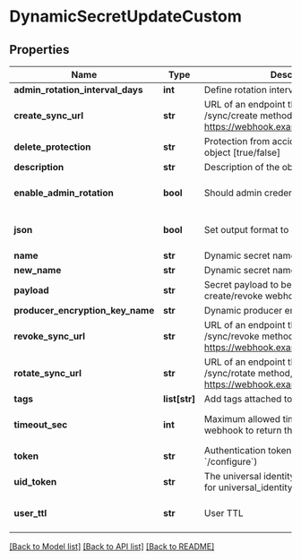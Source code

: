 # DynamicSecretUpdateCustom

## Properties
Name | Type | Description | Notes
------------ | ------------- | ------------- | -------------
**admin_rotation_interval_days** | **int** | Define rotation interval in days | [optional] 
**create_sync_url** | **str** | URL of an endpoint that implements /sync/create method, for example https://webhook.example.com/sync/create | 
**delete_protection** | **str** | Protection from accidental deletion of this object [true/false] | [optional] 
**description** | **str** | Description of the object | [optional] 
**enable_admin_rotation** | **bool** | Should admin credentials be rotated | [optional] [default to False]
**json** | **bool** | Set output format to JSON | [optional] [default to False]
**name** | **str** | Dynamic secret name | 
**new_name** | **str** | Dynamic secret name | [optional] 
**payload** | **str** | Secret payload to be sent with each create/revoke webhook request | [optional] 
**producer_encryption_key_name** | **str** | Dynamic producer encryption key | [optional] 
**revoke_sync_url** | **str** | URL of an endpoint that implements /sync/revoke method, for example https://webhook.example.com/sync/revoke | 
**rotate_sync_url** | **str** | URL of an endpoint that implements /sync/rotate method, for example https://webhook.example.com/sync/rotate | [optional] 
**tags** | **list[str]** | Add tags attached to this object | [optional] 
**timeout_sec** | **int** | Maximum allowed time in seconds for the webhook to return the results | [optional] [default to 60]
**token** | **str** | Authentication token (see &#x60;/auth&#x60; and &#x60;/configure&#x60;) | [optional] 
**uid_token** | **str** | The universal identity token, Required only for universal_identity authentication | [optional] 
**user_ttl** | **str** | User TTL | [optional] [default to '60m']

[[Back to Model list]](../README.md#documentation-for-models) [[Back to API list]](../README.md#documentation-for-api-endpoints) [[Back to README]](../README.md)


